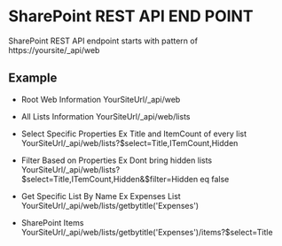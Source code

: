# SharePoint REST API END POINT

SharePoint REST API endpoint starts with pattern of https://yoursite/_api/web

## Example 
- Root Web Information
 YourSiteUrl/_api/web

- All Lists Information
YourSiteUrl/_api/web/lists

- Select Specific Properties Ex Title and ItemCount of every list
YourSiteUrl/_api/web/lists?$select=Title,ITemCount,Hidden

- Filter Based on Properties Ex Dont bring hidden lists
YourSiteUrl/_api/web/lists?$select=Title,ITemCount,Hidden&$filter=Hidden eq false

- Get Specific List By Name Ex Expenses List
YourSiteUrl/_api/web/lists/getbytitle('Expenses')

- SharePoint Items 
YourSiteUrl/_api/web/lists/getbytitle('Expenses')/items?$select=Title
